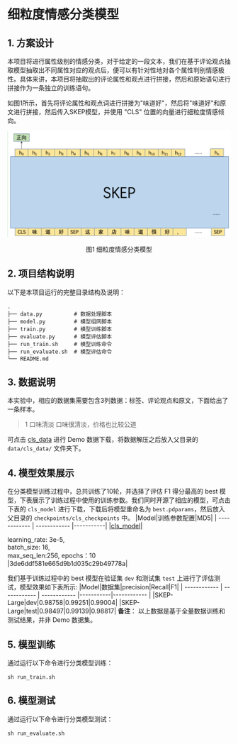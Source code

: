 # 细粒度情感分类模型

## 1. 方案设计

本项目将进行属性级别的情感分类，对于给定的一段文本，我们在基于评论观点抽取模型抽取出不同属性对应的观点后，便可以有针对性地对各个属性判别情感极性。具体来讲，本项目将抽取出的评论属性和观点进行拼接，然后和原始语句进行拼接作为一条独立的训练语句。

如图1所示，首先将评论属性和观点词进行拼接为"味道好"，然后将"味道好"和原文进行拼接，然后传入SKEP模型，并使用 "CLS" 位置的向量进行细粒度情感倾向。

<div align="center">
    <img src="../imgs/design_cls_model.png" />
    <p>图1 细粒度情感分类模型<p/>
</div>

## 2. 项目结构说明

以下是本项目运行的完整目录结构及说明：

```shell
.
├── data.py          # 数据处理脚本
├── model.py         # 模型组网脚本
├── train.py         # 模型训练脚本
├── evaluate.py      # 模型评估脚本
├── run_train.sh     # 模型训练命令
├── run_evaluate.sh  # 模型评估命令
└── README.md
```

## 3. 数据说明

本实验中，相应的数据集需要包含3列数据：标签、评论观点和原文，下面给出了一条样本。

> 1   口味清淡   口味很清淡，价格也比较公道

可点击 [cls_data](https://bj.bcebos.com/v1/paddlenlp/data/cls_data.tar.gz) 进行 Demo 数据下载，将数据解压之后放入父目录的 `data/cls_data/` 文件夹下。

## 4. 模型效果展示

在分类模型训练过程中，总共训练了10轮，并选择了评估 F1 得分最高的 best 模型，下表展示了训练过程中使用的训练参数。我们同时开源了相应的模型，可点击下表的 `cls_model` 进行下载，下载后将模型重命名为 `best.pdparams`，然后放入父目录的 `checkpoints/cls_checkpoints` 中。
|Model|训练参数配置|MD5|
| ------------ | ------------ |-----------|
|[cls_model](https://bj.bcebos.com/paddlenlp/models/best_cls.pdparams)|<div style="width: 150pt"> learning_rate: 3e-5, batch_size: 16, max_seq_len:256, epochs：10 </div>|3de6ddf581e665d9b1d035c29b49778a|

我们基于训练过程中的 best 模型在验证集 `dev` 和测试集 `test` 上进行了评估测试，模型效果如下表所示:
|Model|数据集|precision|Recall|F1|
| ------------ | ------------ | ------------ |-----------|------------ |
|SKEP-Large|dev|0.98758|0.99251|0.99004|
|SKEP-Large|test|0.98497|0.99139|0.98817|
**备注**： 以上数据是基于全量数据训练和测试结果，并非 Demo 数据集。

## 5. 模型训练
通过运行以下命令进行分类模型训练：
```shell
sh run_train.sh
```

## 6. 模型测试
通过运行以下命令进行分类模型测试：
```shell
sh run_evaluate.sh
```
